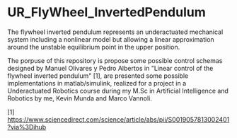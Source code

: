 # UR_FlyWheel_InvertedPendulum

The flywheel inverted pendulum represents an underactuated mechanical system including a nonlinear model but allowing a linear approximation around the unstable equilibrium point in the upper position.

The porpuse of this repository is propose some possible control schemas designed by  Manuel Olivares y Pedro Albertos in "Linear control of the flywheel inverted pendulum" [1], are presented some possible implementations in matlab/simulink, realized for a project in a Underactuated Robotics course during my M.Sc in Artificial Intelligence and Robotics by me, Kevin Munda and Marco Vannoli. 


[1] https://www.sciencedirect.com/science/article/abs/pii/S0019057813002401?via%3Dihub
